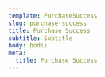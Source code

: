 ```yaml
---
template: PurchaseSuccess
slug: purchase-success
title: Purchase Success
subtitle: Subtitle
body: bodii
meta:
  title: Purchase Success
---
```

